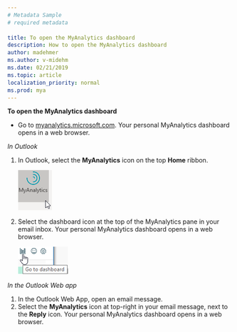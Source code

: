```yaml
---
# Metadata Sample
# required metadata

title: To open the MyAnalytics dashboard
description: How to open the MyAnalytics dashboard 
author: madehmer
ms.author: v-midehm
ms.date: 02/21/2019
ms.topic: article
localization_priority: normal 
ms.prod: mya
---
```


**To open the MyAnalytics dashboard**

* Go to [myanalytics.microsoft.com](https://myanalytics.microsoft.com). Your personal MyAnalytics dashboard opens in a web browser.

*In Outlook*

1. In Outlook, select the **MyAnalytics** icon on the top **Home** ribbon.

   ![MyAnalytics icon](../../Images/mya/use/mya-icon.png)

2. Select the dashboard icon at the top of the MyAnalytics pane in your email inbox. Your personal MyAnalytics dashboard opens in a web browser.

   ![MyAnalytics dashboard icon](../../Images/mya/use/mya-db-icon.png)

*In the Outlook Web app*

1. In the Outlook Web App, open an email message.
2. Select the **MyAnalytics** icon at top-right in your email message, next to the **Reply** icon. Your personal MyAnalytics dashboard opens in a web browser.